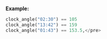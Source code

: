 **Example:**

```python
clock_angle("02:30") == 105
clock_angle("13:42") == 159
clock_angle("01:43") == 153.5,</pre>
```